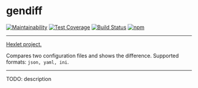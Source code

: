 # gendiff
[![Maintainability](https://api.codeclimate.com/v1/badges/028c2d2a25f316882a5b/maintainability)](https://codeclimate.com/github/AndreyMork/gendiff/maintainability)
[![Test Coverage](https://api.codeclimate.com/v1/badges/028c2d2a25f316882a5b/test_coverage)](https://codeclimate.com/github/AndreyMork/gendiff/test_coverage)
[![Build Status](https://travis-ci.org/AndreyMork/gendiff.svg?branch=master)](https://travis-ci.org/AndreyMork/gendiff)
[![npm](https://img.shields.io/npm/v/aethra-gendiff.svg?style=flat)](https://www.npmjs.com/package/aethra-gendiff)

***

[Hexlet project.](https://ru.hexlet.io/projects)

Compares two configuration files and shows the difference.
Supported formats: ```json, yaml, ini```.

***

TODO: description
